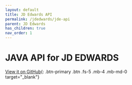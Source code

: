 ```yaml
---
layout: default
title: JD Edwards API
permalink: /jdedwards/jde-api
parent: JD Edwards
has_children: true
nav_order: 1
---
```


# JAVA API for JD EDWARDS

[View it on GitHub](https://github.com/fblettner/jde-nomajde){: .btn-primary .btn .fs-5 .mb-4 .mb-md-0 target="_blank"}

